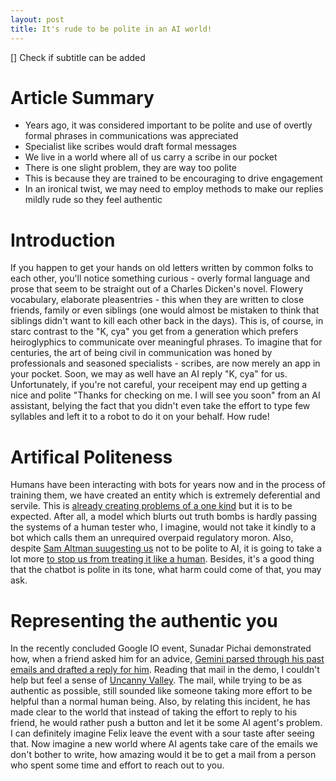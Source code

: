 ```yaml
--- 
layout: post 
title: It's rude to be polite in an AI world! 
---
```


[] Check if subtitle can be added

# Article Summary
- Years ago, it was considered important to be polite and use of overtly formal phrases in communications was appreciated
- Specialist like scribes would draft formal messages
- We live in a world where all of us carry a scribe in our pocket
- There is one slight problem, they are way too polite
- This is because they are trained to be encouraging to drive engagement
- In an ironical twist, we may need to employ methods to make our replies mildly rude so they feel authentic

# Introduction

If you happen to get your hands on old letters written by common folks to each other, you'll notice something curious - overly formal language and prose that seem to be straight out of a Charles Dicken's novel. Flowery vocabulary, elaborate pleasentries - this when they are written to close friends, family or even siblings (one would almost be mistaken to think that siblings didn't want to kill each other back in the days). This is, of course, in starc contrast to the "K, cya" you get from a generation which prefers heiroglyphics to communicate over meaningful phrases. To imagine that for centuries, the art of being civil in communication was honed by professionals and seasoned specialists - scribes, are now merely an app in your pocket. Soon, we may as well have an AI reply "K, cya" for us. Unfortunately, if you're not careful, your receipent may end up getting a nice and polite "Thanks for checking on me. I will see you soon" from an AI assistant, belying the fact that you didn't even take the effort to type few syllables and left it to a robot to do it on your behalf. How rude!

# Artifical Politeness

Humans have been interacting with bots for years now and in the process of training them, we have created an entity which is extremely deferential and servile. This is [already creating problems of a one kind](https://www.popsci.com/technology/openai-jerks/) but it is to be expected. After all, a model which blurts out truth bombs is hardly passing the systems of a human tester who, I imagine, would not take it kindly to a bot which calls them an unrequired overpaid regulatory moron. Also, despite [Sam Altman suugesting us](https://www.techinasia.com/news/being-polite-to-ai-thatll-cost-you-millions-altman-says) not to be polite to AI, it is going to take a lot more [to stop us from treating it like a human](https://www.diplomacy.edu/blog/politeness-in-2025-why-are-we-so-kind-to-ai/). Besides, it's a good thing that the chatbot is polite in its tone, what harm could come of that, you may ask.

# Representing the authentic you

In the recently concluded Google IO event, Sunadar Pichai demonstrated how, when a friend asked him for an advice, [Gemini parsed through his past emails and drafted a reply for him](https://blog.google/technology/ai/io-2025-keynote/#personalization). Reading that mail in the demo, I couldn't help but feel a sense of [Uncanny Valley](https://bluemonarchgroup.com/blog/the-uncanny-valley-of-communication-when-it-sounds-right-but-feels-wrong/). The mail, while trying to be as authentic as possible, still sounded like someone taking more effort to be helpful than a normal human being. Also, by relating this incident, he has made clear to the world that instead of taking the effort to reply to his friend, he would rather push a button and let it be some AI agent's problem. I can definitely imagine Felix leave the event with a sour taste after seeing that. Now imagine a new world where AI agents take care of the emails we don't bother to write, how amazing would it be to get a mail from a person who spent some time and effort to reach out to you. 